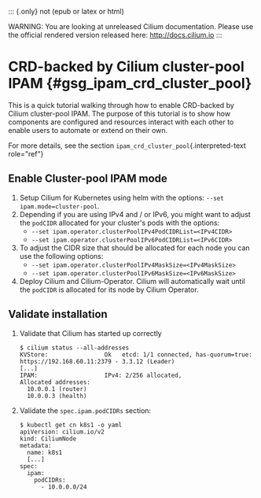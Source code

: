 ::: {.only}
not (epub or latex or html)

WARNING: You are looking at unreleased Cilium documentation. Please use
the official rendered version released here: <http://docs.cilium.io>
:::

CRD-backed by Cilium cluster-pool IPAM {#gsg_ipam_crd_cluster_pool}
======================================

This is a quick tutorial walking through how to enable CRD-backed by
Cilium cluster-pool IPAM. The purpose of this tutorial is to show how
components are configured and resources interact with each other to
enable users to automate or extend on their own.

For more details, see the section
`ipam_crd_cluster_pool`{.interpreted-text role="ref"}

Enable Cluster-pool IPAM mode
-----------------------------

1.  Setup Cilium for Kubernetes using helm with the options:
    `--set ipam.mode=cluster-pool`.
2.  Depending if you are using IPv4 and / or IPv6, you might want to
    adjust the `podCIDR` allocated for your cluster\'s pods with the
    options:
    -   `--set ipam.operator.clusterPoolIPv4PodCIDRList=<IPv4CIDR>`
    -   `--set ipam.operator.clusterPoolIPv6PodCIDRList=<IPv6CIDR>`
3.  To adjust the CIDR size that should be allocated for each node you
    can use the following options:
    -   `--set ipam.operator.clusterPoolIPv4MaskSize=<IPv4MaskSize>`
    -   `--set ipam.operator.clusterPoolIPv6MaskSize=<IPv6MaskSize>`
4.  Deploy Cilium and Cilium-Operator. Cilium will automatically wait
    until the `podCIDR` is allocated for its node by Cilium Operator.

Validate installation
---------------------

1.  Validate that Cilium has started up correctly

    ``` {.shell-session}
    $ cilium status --all-addresses
    KVStore:                Ok   etcd: 1/1 connected, has-quorum=true: https://192.168.60.11:2379 - 3.3.12 (Leader)
    [...]
    IPAM:                   IPv4: 2/256 allocated,
    Allocated addresses:
      10.0.0.1 (router)
      10.0.0.3 (health)
    ```

2.  Validate the `spec.ipam.podCIDRs` section:

    ``` {.shell-session}
    $ kubectl get cn k8s1 -o yaml
    apiVersion: cilium.io/v2
    kind: CiliumNode
    metadata:
      name: k8s1
      [...]
    spec:
      ipam:
        podCIDRs:
          - 10.0.0.0/24
    ```

